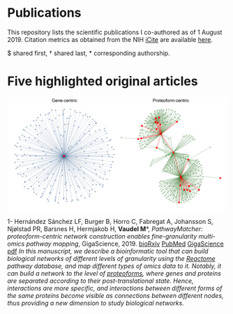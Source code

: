 # Publications

This repository lists the scientific publications I co-authored as of 1 August 2019. Citation metrics as obtained from the NIH [iCite](icite.od.nih.gov) are available [here](docs/icite/icite_report_01.08.2019.xlsx).

$ shared first, † shared last, * corresponding authorship. 


# Five highlighted original articles

![PathwayMatcher](docs/figures/PathwayMatcher.png)

1- Hernández Sánchez LF, Burger B, Horro C, Fabregat A, Johansson S, Njølstad PR, Barsnes H, Hermjakob H, **Vaudel M***, _PathwayMatcher: proteoform-centric network construction enables fine-granularity multi-omics pathway mapping_, GigaScience, 2019. [bioRxiv](https://doi.org/10.1101/375097) [PubMed](https://www.ncbi.nlm.nih.gov/pubmed/31363752) [GigaScience](https://doi.org/10.1093/gigascience/giz088) [pdf](docs/pdf/giz088.pdf)
_In this manuscript, we describe a bioinformatic tool that can build biological networks of different levels of granularity using the [Reactome](reactome.org) pathway database, and map different types of omics data to it. Notably, it can build a network to the level of [proteoforms](https://www.nature.com/articles/nmeth.2369), where genes and proteins are separated according to their post-translational state. Hence, interactions are more specific, and interactions between different forms of the same proteins become visible as connections between different nodes, thus providing a new dimension to study biological networks._
